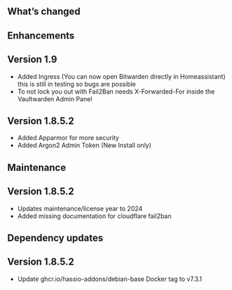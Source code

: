 ## What’s changed

## Enhancements

## Version 1.9

- Added Ingress (You can now open Bitwarden directly in Homeassistant) this is still in testing so bugs are possible
- To not lock you out with Fail2Ban needs X-Forwarded-For inside the Vaultwarden Admin Panel

## Version 1.8.5.2

- Added Apparmor for more security
- Added Argon2 Admin Token (New Install only)

## Maintenance

## Version 1.8.5.2

- Updates maintenance/license year to 2024
- Added missing documentation for cloudflare fail2ban

## Dependency updates

## Version 1.8.5.2

- Update ghcr.io/hassio-addons/debian-base Docker tag to v7.3.1
